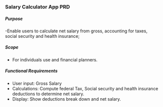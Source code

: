 ### Salary Calculator App PRD

##### Purpose
  
  -Enable users to calculate net salary from gross, accounting for taxes, social security and health insurance;

##### Scope

- For individuals use and financial planners.

##### Functional Requirements

- User input: Gross Salary
- Calculations: Compute federal Tax, Social security and health insurance deductions to determine net salary.
- Display: Show deductions break down and net salary.
